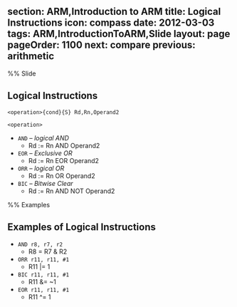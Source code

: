 section: ARM,Introduction to ARM
title: Logical Instructions
icon: compass
date: 2012-03-03
tags: ARM,IntroductionToARM,Slide
layout: page
pageOrder: 1100
next: compare
previous: arithmetic
----

%% Slide
  
## Logical Instructions

<div class="format"><code>&lt;operation&gt;{cond}{S} Rd,Rn,Operand2</code></div>

`<operation>`

* `AND` – *logical AND*
  * Rd := Rn AND Operand2
* `EOR` – *Exclusive OR*
  * Rd := Rn EOR Operand2
* `ORR` – *logical OR*
  * Rd := Rn OR Operand2
* `BIC` – *Bitwise Clear*
  * Rd := Rn AND NOT Operand2

%% Examples
  
## Examples of Logical Instructions

* `AND r8, r7, r2`
  * R8 = R7 & R2
* `ORR r11, r11, #1`
  * R11 |= 1
* `BIC r11, r11, #1`
  * R11 &= ~1
* `EOR r11, r11, #1`
  * R11 ^= 1
